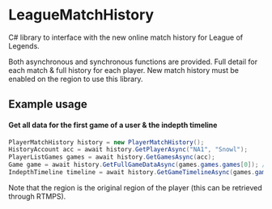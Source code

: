 LeagueMatchHistory
==================

C# library to interface with the new online match history for League of Legends.

Both asynchronous and synchronous functions are provided. Full detail for each match & full history for each player. New match history must be enabled on the region to use this library.

## Example usage

#### Get all data for the first game of a user & the indepth timeline

```csharp
PlayerMatchHistory history = new PlayerMatchHistory();
HistoryAccount acc = await history.GetPlayerAsync("NA1", "Snowl");
PlayerListGames games = await history.GetGamesAsync(acc);
Game game = await history.GetFullGameDataAsync(games.games.games[0]); //lol riot
IndepthTimeline timeline = await history.GetGameTimelineAsync(games.games.games[0]);
```

Note that the region is the original region of the player (this can be retrieved through RTMPS).
